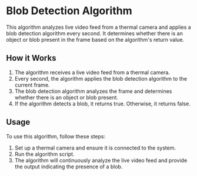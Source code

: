 # Blob Detection Algorithm

This algorithm analyzes live video feed from a thermal camera and applies a blob detection algorithm every second. It determines whether there is an object or blob present in the frame based on the algorithm's return value.

## How it Works

1. The algorithm receives a live video feed from a thermal camera.
2. Every second, the algorithm applies the blob detection algorithm to the current frame.
3. The blob detection algorithm analyzes the frame and determines whether there is an object or blob present.
4. If the algorithm detects a blob, it returns true. Otherwise, it returns false.

## Usage

To use this algorithm, follow these steps:

1. Set up a thermal camera and ensure it is connected to the system.
2. Run the algorithm script.
3. The algorithm will continuously analyze the live video feed and provide the output indicating the presence of a blob.


